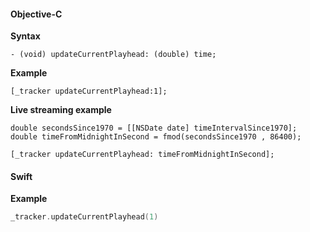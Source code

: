 #### Objective-C

**Syntax**

```objc
- (void) updateCurrentPlayhead: (double) time;
```

**Example**

```objc
[_tracker updateCurrentPlayhead:1];
```

**Live streaming example**

```objc
double secondsSince1970 = [[NSDate date] timeIntervalSince1970];
double timeFromMidnightInSecond = fmod(secondsSince1970 , 86400);

[_tracker updateCurrentPlayhead: timeFromMidnightInSecond];
```

#### Swift

**Example**

```swift
_tracker.updateCurrentPlayhead(1)
```